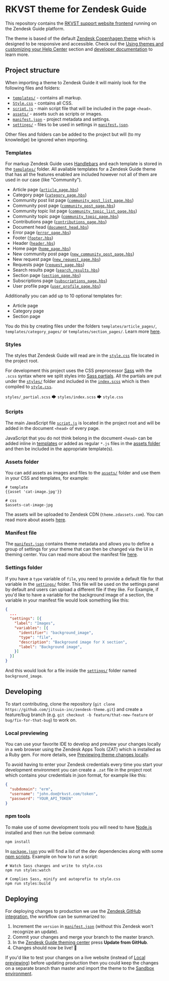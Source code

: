 # RKVST theme for Zendesk Guide

This repository contains the [RKVST support website frontend](https://support.rkvst.com/hc/en-us) running on the Zendesk Guide platform.

The theme is based of the default [Zendesk Copenhagen theme](https://github.com/zendesk/copenhagen_theme) which is designed to be responsive and accessible. Check out the [Using themes and customizing your Help Center](https://support.zendesk.com/hc/en-us/sections/206670747) section and [developer documentation](https://developer.zendesk.com/apps/docs/help-center-templates/introduction) to learn more.

## Project structure

When importing a theme to Zendesk Guide it will mainly look for the following files and folders:

- [`templates/`](#templates) - contains all markup.
- [`Style.css`](#styles) - contains all CSS.
- [`script.js`](#scripts) - main script file that will be included in the page `<head>`.
- [`assets/`](#assets-folder) - assets such as scripts or images.
- [`manifest.json`](#manifest-file) - project metadata and settings.
- [`settings/`](#settings-folder) - files to be used in settings in [`manifest.json`](manifest.json).

Other files and folders can be added to the project but will (to my knowledge) be ignored when importing.

### Templates

For markup Zendesk Guide uses [Handlebars](https://handlebarsjs.com/) and each template is stored in the [`templates/`](templates/) folder. All available templates for a Zendesk Guide theme that has all the features enabled are included however not all of them are used in our case (like "Community").

- Article page ([`article_page.hbs`](templates/article_page.hbs))
- Category page ([`category_page.hbs`](templates/category_page.hbs))
- Community post list page ([`community_post_list_page.hbs`](templates/community_post_list_page.hbs))
- Community post page ([`community_post_page.hbs`](templates/community_post_page.hbs))
- Community topic list page ([`community_topic_list_page.hbs`](templates/community_topic_list_page.hbs))
- Community topic page ([`community_topic_page.hbs`](templates/community_topic_page.hbs))
- Contributions page ([`contributions_page.hbs`](templates/contributions_page.hbs))
- Document head ([`document_head.hbs`](templates/document_head.hbs))
- Error page ([`error_page.hbs`](templates/error_page.hbs))
- Footer ([`footer.hbs`](templates/footer.hbs))
- Header ([`header.hbs`](templates/header.hbs))
- Home page ([`home_page.hbs`](templates/home_page.hbs))
- New community post page ([`new_community_post_page.hbs`](templates/new_community_post_page.hbs))
- New request page ([`new_request_page.hbs`](templates/new_request_page.hbs))
- Requests page ([`request_page.hbs`](templates/request_page.hbs))
- Search results page ([`search_results.hbs`](templates/search_results.hbs))
- Section page ([`section_page.hbs`](templates/section_page.hbs))
- Subscriptions page ([`subscriptions_page.hbs`](templates/subscriptions_page.hbs))
- User profile page ([`user_profile_page.hbs`](templates/user_profile_page.hbs))

Additionally you can add up to 10 optional templates for:

- Article page
- Category page
- Section page

You do this by creating files under the folders `templates/article_pages/`, `templates/category_pages/` or `templates/section_pages/`.
Learn more [here](https://support.zendesk.com/hc/en-us/articles/360001948367).

### Styles

The styles that Zendesk Guide will read are in the [`style.css`](style.css) file located in the project root.

For development this project uses the CSS preprocessor [Sass](https://sass-lang.com/) with the `.scss` syntax where we split styles into [Sass partials](https://sass-lang.com/guide#topic-4). All the partials are put under the [`styles/`](styles/) folder and included in the [`index.scss`](styles/index.scss) which is then compiled to [`style.css`](style.css).

`styles/_partial.scss` 🡆 `styles/index.scss` 🡆 `style.css`

### Scripts

The main JavaScript file [`script.js`](script.js) is located in the project root and will be added in the document `<head>` of every page.

JavaScript that you do not think belong in the document `<head>` can be added inline in [templates](#templates) or added as regular `*.js` files in the [assets folder](#assets-folder) and then be included in the appropriate template(s).

### Assets folder

You can add assets as images and files to the [`assets/`](assets/) folder and use them in your CSS and templates, for example:

```shell
# template
{{asset 'cat-image.jpg'}}

# css
$assets-cat-image-jpg
```

The assets will be uploaded to Zendesk CDN (`theme.zdassets.com`). You can read more about assets [here](https://support.zendesk.com/hc/en-us/articles/115012399428).

### Manifest file

The [`manifest.json`](manifest.json) contains theme metadata and allows you to define a group of settings for your theme that can then be changed via the UI in theming center.
You can read more about the manifest file [here](https://support.zendesk.com/hc/en-us/articles/115012547687).

### Settings folder

If you have a `type` variable of `file`, you need to provide a default file for that variable in the [`settings/`](settings/) folder. This file will be used on the settings panel by default and users can upload a different file if they like.
For Example, if you'd like to have a variable for the background image of a section, the variable in your manifest file would look something like this:

```json
{
  ...
  "settings": [{
    "label": "Images",
    "variables": [{
      "identifier": "background_image",
      "type": "file",
      "description": "Background image for X section",
      "label": "Background image",
    }]
  }]
}
```

And this would look for a file inside the [`settings/`](settings/) folder named `background_image`.

## Developing

To start contributing, clone the repository (`git clone https://github.com/jitsuin-inc/zendesk-theme.git`) and create a feature/bug branch (e.g. `git checkout -b feature/that-new-feature` or `bug/fix-for-that-bug`) to work on.

### Local previewing

You can use your favorite IDE to develop and preview your changes locally in a web browser using the Zendesk Apps Tools (ZAT) which is installed as a Ruby gem. For more details, see [Previewing theme changes locally](https://support.zendesk.com/hc/en-us/articles/115012793547).

To avoid having to enter your Zendesk credentials every time you start your development environment you can create a `.zat` file in the project root which contains your credentials in json format, for example like this:

```json
{
  "subdomain": "erm",
  "username": "john.doe@rkvst.com/token",
  "password": "YOUR_API_TOKEN"
}
```

### npm tools

To make use of some development tools you will need to have [Node.js](https://nodejs.org/) installed and then run the below command:

```shell
npm install
```

In [`package.json`](package.json) you will find a list of the dev dependencies along with some [npm scripts](https://docs.npmjs.com/misc/scripts.html). Example on how to run a script:

```shell
# Watch Sass changes and write to style.css
npm run styles:watch

# Complies Sass, minify and autoprefix to style.css
npm run styles:build
```

## Deploying

For deploying changes to production we use the [Zendesk GitHub integration](https://support.zendesk.com/hc/en-us/community/posts/360004400007), the workflow can be summarized to:

1. Increment the `version` in [`manifest.json`](manifest.json) (without this Zendesk won't recognize an update).
2. Commit your changes and merge your branch to the master branch.
3. In the [Zendesk Guide theming center](https://support.rkvst.com/theming) press **Update from GitHub**.
4. Changes should now be live! 🎉

If you'd like to test your changes on a live website (instead of [Local previewing](#local-previewing)) before updating production then you could keep the changes on a separate branch than master and import the theme to the [Sandbox environment](https://erm.zendesk.com/agent/admin/sandbox).
